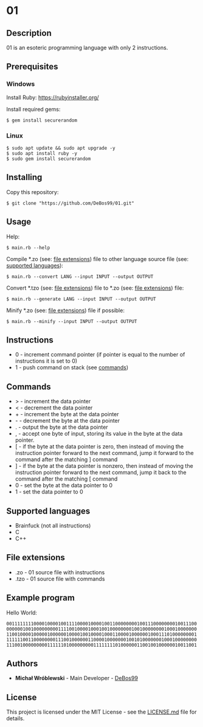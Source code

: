 # 01

## Description

01 is an esoteric programming language with only 2 instructions.

## Prerequisites

### Windows

Install Ruby: https://rubyinstaller.org/

Install required gems:

`$ gem install securerandom`

### Linux

```
$ sudo apt update && sudo apt upgrade -y
$ sudo apt install ruby -y
$ sudo gem install securerandom
```

## Installing

Copy this repository:

`$ git clone "https://github.com/DeBos99/01.git"`

## Usage

Help:

`$ main.rb --help`

Compile \*.zo (see: [file extensions](#file-extensions)) file to other language source file (see: [supported languages](#supported-languages)):

`$ main.rb --convert LANG --input INPUT --output OUTPUT`

Convert \*.tzo (see: [file extensions](#file-extensions)) file to \*.zo (see: [file extensions](#file-extensions)) file:

`$ main.rb --generate LANG --input INPUT --output OUTPUT`

Minify \*.zo (see: [file extensions](#file-extensions)) file if possible:

`$ main.rb --minify --input INPUT --output OUTPUT`

## Instructions

* 0 - increment command pointer (if pointer is equal to the number of instructions it is set to 0)
* 1 - push command on stack (see [commands](#commands))

## Commands

* \> - increment the data pointer
* < - decrement the data pointer
* \+ - increment the byte at the data pointer
* \- - decrement the byte at the data pointer
* . - output the byte at the data pointer
* , - accept one byte of input, storing its value in the byte at the data pointer.
* \[ - if the byte at the data pointer is zero, then instead of moving the instruction pointer forward to the next command, jump it forward to the command after the matching \] command
* \] - if the byte at the data pointer is nonzero, then instead of moving the instruction pointer forward to the next command, jump it back to the command after the matching \[ command
* 0 - set the byte at the data pointer to 0
* 1 - set the data pointer to 0

## Supported languages

* Brainfuck (not all instructions)
* C
* C++

## File extensions

* .zo - 01 source file with instructions
* .tzo - 01 source file with commands

## Example program

Hello World:

`00111111110000100001001111000010000100110000000010011100000000100111000000001001000000000111100100001000100100000000100100000000100010000000110010000100000100000010000100100001000110000100000010001110100000000111111100110000000011100100000011000010000000100101000000010001000000001110010000000001111110100000000011111111010000001100100100000010011001`

## Authors

* **Michał Wróblewski** - Main Developer - [DeBos99](https://github.com/DeBos99)

## License

This project is licensed under the MIT License - see the [LICENSE.md](LICENSE.md) file for details.
